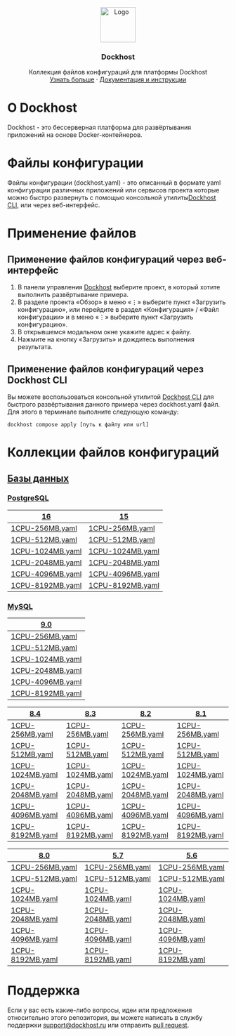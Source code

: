 <div align="center">
  <a href="https://dockhost.ru">
    <img src="https://upload.dockhost.ru/images/logo/favicon-cube.svg" alt="Logo" width="80" height="80">
  </a>
  <h3 align="center">Dockhost</h3>
  <p align="center">
    Коллекция файлов конфигураций для платформы Dockhost
    <br />
    <a href="https://dockhost.ru">Узнать больше</a>
    ·
    <a href="https://docs.dockhost.ru">Документация и инструкции</a>
  </p>
</div>

# О Dockhost

Dockhost - это бессерверная платформа для развёртывания приложений на основе Docker-контейнеров.

# Файлы конфигурации

Файлы конфигурации (dockhost.yaml) - это описанный в формате yaml конфигурации различных приложений или сервисов проекта
которые можно быстро развернуть с помощью консольной утилиты[Dockhost CLI](https://docs.dockhost.ru/cli), или через
веб-интерфейс.

# Применение файлов

## Применение файлов конфигураций через веб-интерфейс

1. В панели управления [Dockhost](https://my.dockhost.ru) выберите проект, в который хотите выполнить развёртывание
   примера.
2. В разделе проекта «Обзор» в меню «⋮» выберите пункт «Загрузить конфигурацию», или перейдите в раздел «Конфигурация» /
   «Файл конфигурации» и в меню «⋮» выберите пункт «Загрузить конфигурацию».
3. В открывшемся модальном окне укажите адрес к файлу.
4. Нажмите на кнопку «Загрузить» и дождитесь выполнения результата.

## Применение файлов конфигураций через Dockhost CLI

Вы можете воспользоваться консольной утилитой [Dockhost CLI](https://docs.dockhost.ru/cli) для
быстрого развёртывания данного примера через dockhost.yaml файл. Для этого в терминале выполните следующую команду:

```shell
dockhost compose apply [путь к файлу или url]
```

# Коллекции файлов конфигураций

## [Базы данных](db)

### [PostgreSQL](db/postgres)

| [16](db/postgres/16)                                | [15](db/postgres/15)                                |
|-----------------------------------------------------|-----------------------------------------------------|
| [1CPU-256MB.yaml](db/postgres/16/1CPU-256MB.yaml)   | [1CPU-256MB.yaml](db/postgres/15/1CPU-256MB.yaml)   |
| [1CPU-512MB.yaml](db/postgres/16/1CPU-512MB.yaml)   | [1CPU-512MB.yaml](db/postgres/15/1CPU-512MB.yaml)   |
| [1CPU-1024MB.yaml](db/postgres/16/1CPU-1024MB.yaml) | [1CPU-1024MB.yaml](db/postgres/15/1CPU-1024MB.yaml) |
| [1CPU-2048MB.yaml](db/postgres/16/1CPU-2048MB.yaml) | [1CPU-2048MB.yaml](db/postgres/15/1CPU-2048MB.yaml) |
| [1CPU-4096MB.yaml](db/postgres/16/1CPU-4096MB.yaml) | [1CPU-4096MB.yaml](db/postgres/15/1CPU-4096MB.yaml) |
| [1CPU-8192MB.yaml](db/postgres/16/1CPU-8192MB.yaml) | [1CPU-8192MB.yaml](db/postgres/15/1CPU-8192MB.yaml) |

### [MySQL](db/mysql)


| [9.0](db/mysql/9.0)                               |
|---------------------------------------------------|
| [1CPU-256MB.yaml](db/mysql/9.0/1CPU-256MB.yaml)   |
| [1CPU-512MB.yaml](db/mysql/9.0/1CPU-512MB.yaml)   |
| [1CPU-1024MB.yaml](db/mysql/9.0/1CPU-1024MB.yaml) |
| [1CPU-2048MB.yaml](db/mysql/9.0/1CPU-2048MB.yaml) |
| [1CPU-4096MB.yaml](db/mysql/9.0/1CPU-4096MB.yaml) |
| [1CPU-8192MB.yaml](db/mysql/9.0/1CPU-8192MB.yaml) |

| [8.4](db/mysql/8.4)                               | [8.3](db/mysql/8.3)                               | [8.2](db/mysql/8.2)                               | [8.1](db/mysql/8.1)                               |
|---------------------------------------------------|---------------------------------------------------|---------------------------------------------------|---------------------------------------------------|
| [1CPU-256MB.yaml](db/mysql/8.4/1CPU-256MB.yaml)   | [1CPU-256MB.yaml](db/mysql/8.3/1CPU-256MB.yaml)   | [1CPU-256MB.yaml](db/mysql/8.2/1CPU-256MB.yaml)   | [1CPU-256MB.yaml](db/mysql/8.1/1CPU-256MB.yaml)   |
| [1CPU-512MB.yaml](db/mysql/8.4/1CPU-512MB.yaml)   | [1CPU-512MB.yaml](db/mysql/8.3/1CPU-512MB.yaml)   | [1CPU-512MB.yaml](db/mysql/8.2/1CPU-512MB.yaml)   | [1CPU-512MB.yaml](db/mysql/8.1/1CPU-512MB.yaml)   |
| [1CPU-1024MB.yaml](db/mysql/8.4/1CPU-1024MB.yaml) | [1CPU-1024MB.yaml](db/mysql/8.3/1CPU-1024MB.yaml) | [1CPU-1024MB.yaml](db/mysql/8.2/1CPU-1024MB.yaml) | [1CPU-1024MB.yaml](db/mysql/8.1/1CPU-1024MB.yaml) |
| [1CPU-2048MB.yaml](db/mysql/8.4/1CPU-2048MB.yaml) | [1CPU-2048MB.yaml](db/mysql/8.3/1CPU-2048MB.yaml) | [1CPU-2048MB.yaml](db/mysql/8.2/1CPU-2048MB.yaml) | [1CPU-2048MB.yaml](db/mysql/8.1/1CPU-2048MB.yaml) |
| [1CPU-4096MB.yaml](db/mysql/8.4/1CPU-4096MB.yaml) | [1CPU-4096MB.yaml](db/mysql/8.3/1CPU-4096MB.yaml) | [1CPU-4096MB.yaml](db/mysql/8.2/1CPU-4096MB.yaml) | [1CPU-4096MB.yaml](db/mysql/8.1/1CPU-4096MB.yaml) |
| [1CPU-8192MB.yaml](db/mysql/8.4/1CPU-8192MB.yaml) | [1CPU-8192MB.yaml](db/mysql/8.3/1CPU-8192MB.yaml) | [1CPU-8192MB.yaml](db/mysql/8.2/1CPU-8192MB.yaml) | [1CPU-8192MB.yaml](db/mysql/8.1/1CPU-8192MB.yaml) |

| [8.0](db/mysql/8.0)                               | [5.7](db/mysql/5.7)                               | [5.6](db/mysql/5.6)                               |
|---------------------------------------------------|---------------------------------------------------|---------------------------------------------------|
| [1CPU-256MB.yaml](db/mysql/8.0/1CPU-256MB.yaml)   | [1CPU-256MB.yaml](db/mysql/5.7/1CPU-256MB.yaml)   | [1CPU-256MB.yaml](db/mysql/5.6/1CPU-256MB.yaml)   |
| [1CPU-512MB.yaml](db/mysql/8.0/1CPU-512MB.yaml)   | [1CPU-512MB.yaml](db/mysql/5.7/1CPU-512MB.yaml)   | [1CPU-512MB.yaml](db/mysql/5.6/1CPU-512MB.yaml)   |
| [1CPU-1024MB.yaml](db/mysql/8.0/1CPU-1024MB.yaml) | [1CPU-1024MB.yaml](db/mysql/5.7/1CPU-1024MB.yaml) | [1CPU-1024MB.yaml](db/mysql/5.6/1CPU-1024MB.yaml) |
| [1CPU-2048MB.yaml](db/mysql/8.0/1CPU-2048MB.yaml) | [1CPU-2048MB.yaml](db/mysql/5.7/1CPU-2048MB.yaml) | [1CPU-2048MB.yaml](db/mysql/5.6/1CPU-2048MB.yaml) |
| [1CPU-4096MB.yaml](db/mysql/8.0/1CPU-4096MB.yaml) | [1CPU-4096MB.yaml](db/mysql/5.7/1CPU-4096MB.yaml) | [1CPU-4096MB.yaml](db/mysql/5.6/1CPU-4096MB.yaml) |
| [1CPU-8192MB.yaml](db/mysql/8.0/1CPU-8192MB.yaml) | [1CPU-8192MB.yaml](db/mysql/5.7/1CPU-8192MB.yaml) | [1CPU-8192MB.yaml](db/mysql/5.6/1CPU-8192MB.yaml) |


# Поддержка

Если у вас есть какие-либо вопросы, идеи или предложения относительно этого репозитория,
вы можете написать в службу поддержки [support@dockhost.ru](mailto:support@dockhost.ru) или
отправить [pull request](https://github.com/dockhost/recipes/pulls).